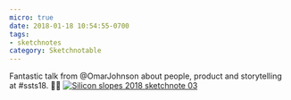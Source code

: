 ```yaml
---
micro: true
date: 2018-01-18 10:54:55-0700
tags:
- sketchnotes
category: Sketchnotable
---
```


Fantastic talk from @OmarJohnson about people, product and storytelling at #ssts18. ✍🏼 [![Silicon slopes 2018 sketchnote 03](/uploads/2018/4b7b4945c3.jpg)](/uploads/2018/4b7b4945c3.jpg)